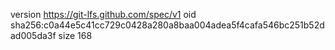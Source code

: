version https://git-lfs.github.com/spec/v1
oid sha256:c0a44e5c41cc729c0428a280a8baa004adea5f4cafa546bc251b52dad005da3f
size 168
